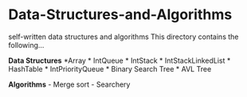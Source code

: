 # Data-Structures-and-Algorithms
self-written data structures and algorithms
This directory contains the following...

  **Data Structures**
      *Array
      * IntQueue
      * IntStack
      * IntStackLinkedList
      * HashTable
      * IntPriorityQueue
      * Binary Search Tree
      * AVL Tree
      
  **Algorithms**
      - Merge sort
      - Searchery
      
